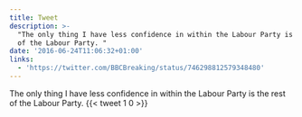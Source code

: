 ```yaml
---
title: Tweet
description: >-
  "The only thing I have less confidence in within the Labour Party is the rest
  of the Labour Party. "
date: '2016-06-24T11:06:32+01:00'
links:
  - 'https://twitter.com/BBCBreaking/status/746298812579348480'
---
```

The only thing I have less confidence in within the Labour Party is the rest of the Labour Party. 
      {{< tweet 1 0 >}}
    
